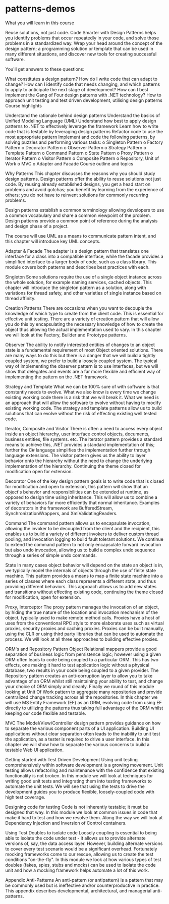 # patterns-demos
What you will learn in this course

Reuse solutions, not just code. Code Smarter with Design Patterns helps you identify problems that occur repeatedly in your code, and solve those problems in a standardized way. Wrap your head around the concept of the design pattern; a programming solution or template that can be used in many different situations, and discover new tools for creating successful software.

You'll get answers to these questions:

What constitutes a design pattern?
How do I write code that can adapt to change?
How can I identify code that needs changing, and which patterns to apply to anticipate the next stage of development?
How can I best implement the Gang of Four design patterns with .NET technology?
How to approach unit testing and test driven development, utilising design patterns
Course highlights

Understand the rationale behind design patterns
Understand the basics of Unified Modeling Language (UML)
Understand how best to apply design patterns to .NET to effectively leverage the framework
Learn how to write code that is testable by leveraging design patterns
Refactor code to use the most appropriate pattern
Implement and code the following patterns, by solving puzzles and performing various tasks:
o Singleton Pattern
o Factory Pattern
o Decorator Pattern
o Observer Pattern
o Strategy Pattern
o Template Pattern
o Command Pattern
o State Pattern
o Proxy Pattern
o Iterator Pattern
o Visitor Pattern
o Composite Pattern
o Repository, Unit of Work
o MVC
o Adapter and Facade
Course outline and topics

Why Patterns
This chapter discusses the reasons why you should study design patterns. Design patterns offer the ability to reuse solutions not just code. By reusing already established designs, you get a head start on problems and avoid gotchas; you benefit by learning from the experience of others; you do not have to reinvent solutions for commonly recurring problems.

Design patterns establish a common terminology allowing developers to use a common vocabulary and share a common viewpoint of the problem. Design patterns provide a common point of reference during the analysis and design phase of a project.

The course will use UML as a means to communicate pattern intent, and this chapter will introduce key UML concepts.

Adapter & Facade
The adapter is a design pattern that translates one interface for a class into a compatible interface, while the facade provides a simplified interface to a larger body of code, such as a class library. This module covers both patterns and describes best practices with each.

Singleton
Some solutions require the use of a single object instance across the whole solution, for example naming services, cached objects. This chapter will introduce the singleton pattern as a solution, along with variations for thread safety, and other varieties of single instance based on thread affinity.

Creation Patterns
There are occasions when you want to decouple the knowledge of which type to create from the client code. This is essential for effective unit testing. There are a variety of creation pattern that will allow you do this by encapsulating the necessary knowledge of how to create the object thus allowing the actual implementation used to vary. In this chapter we will look at the Factory, Builder and Prototype patterns.


Observer
The ability to notify interested entities of changes to an object state is a fundamental requirement of most Object oriented solutions. There are many ways to do this but there is a danger that we will build a tightly coupled system, we prefer to build a loosely coupled system. The typical way of implementing the observer pattern is to use interfaces, but we will show that delegates and events are a far more flexible and efficient way of implementing the pattern on the .NET framework.

Strategy and Template
What we can be 100% sure of with software is that constantly needs to evolve. What we also know is every time we change existing working code there is a risk that we will break it. What we need is an approach that will allow the software to evolve without having to modify existing working code. The strategy and template patterns allow us to build solutions that can evolve without the risk of effecting existing well tested code.

Iterator, Composite and Visitor 
There is often a need to access every object inside an object hierarchy, user interface control objects, documents, business entities, file systems. etc. The iterator pattern provides a standard means to achieve this, .NET provides a standard implementation of this; further the C# language simplifies the implementation further through language extensions. The visitor pattern gives us the ability to layer behavior onto the hierarchy without the need to change the underlying implementation of the hierarchy. Continuing the theme closed for modification open for extension.


Decorator
One of the key design pattern goals is to write code that is closed for modification and open to extension, this pattern will show that an object's behavior and responsibilities can be extended at runtime, as opposed to design time using inheritance. This will allow us to combine a variety of behaviors far more efficiently that normal inheritance. Examples of decorators in the framework are BufferedStream, SynchronizationWrappers, and XmlValidatingReaders.

Command 
The command pattern allows us to encapsulate invocation, allowing the invoker to be decoupled from the client and the recipient, this enables us to build a variety of different invokers to deliver custom thread pooling, and invocation logging to build fault tolerant solutions. We continue to extend the command pattern to not only encapsulate forward invocation but also undo invocation, allowing us to build a complex undo sequence through a series of simple undo commands.

State
In many cases object behavior will depend on the state an object is in, we typically model the internals of objects through the use of finite state machine. This pattern provides a means to map a finite state machine into a series of classes where each class represents a different state, and thus providing different behaviors. This approach allows us to add new states and transitions without effecting existing code, continuing the theme closed for modification, open for extension.


Proxy, Interceptor
The proxy pattern manages the invocation of an object, by hiding the true nature of the location and invocation mechanism of the object, typically used to make remote method calls. Proxies have a host of uses from the conventional RPC style to more elaborate uses such as virtual proxies, security proxies and caching proxies. Proxies can be built manually, using the CLR or using third party libraries that can be used to automate the process. We will look at all three approaches to building effective proxies.

ORM's and Repository Pattern
Object Relational mappers provide a good separation of business logic from persistence logic; however using a given ORM often leads to code being coupled to a particular ORM. This has two effects, one making it hard to test application logic without a physical database, two results in your code being coupled to a given provider. The Repository pattern creates an anti-corruption layer to allow you to take advantage of an ORM whilst still maintaining your ability to test, and change your choice of ORM simply and cleanly. Finally we round of this module looking at Unit Of Work pattern to aggregate many repositories and provide centralized change tracking across all the repositories. In this chapter we will use MS Entity Framework (EF) as an ORM, evolving code from using EF directly to utilizing the patterns thus taking full advantage of the ORM whilst keeping our code flexible and testable.

MVC
The Model/View/Controller design pattern provides guidance on how to separate the various component parts of a UI application. Building UI applications without clear separation often leads to the inability to unit test the application, as a tester is required to drive a user interface. In this chapter we will show how to separate the various concerns to build a testable Web UI application.

Getting started with Test Driven Development
Using unit testing comprehensively within software development is a growing movement. Unit testing allows refactoring and maintenance with the confidence that existing functionality is not broken. In this module we will look at techniques for writing good unit tests and integrating them into testing frameworks to automate the unit tests. We will see that using the tests to drive the development guides you to produce flexible, loosely-coupled code with high test coverage.


Designing code for testing
Code is not inherently testable; it must be designed that way. In this module we look at common issues in code that make it hard to test and how we resolve them. Along the way we will look at Dependency Injection and Inversion of Control containers.


Using Test Doubles to isolate code
Loosely coupling is essential to being able to isolate the code under test - it allows us to provide alternate versions of, say, the data access layer. However, building alternate versions to cover every test scenario would be a significant overhead. Fortunately mocking frameworks come to our rescue, allowing us to create the test conditions "on-the-fly". In this module we look at how various types of test doubles (fakes, spies, stubs and mocks) can be used to isolate the code unit and how a mocking framework helps automate a lot of this work.



Appendix
Anti-Patterns
An anti-pattern (or antipattern) is a pattern that may be commonly used but is ineffective and/or counterproductive in practice. This appendix describes developmental, architectural, and managerial anti-patterns. 
